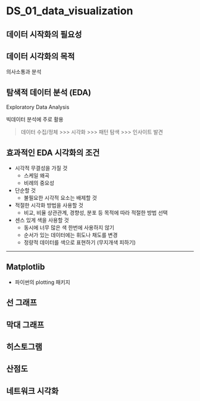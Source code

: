 # DS_01_data_visualization

## 데이터 시작화의 필요성



## 데이터 시각화의 목적

의사소통과 분석



## 탐색적 데이터 분석 (EDA)

Exploratory Data Analysis

빅데이터 분석에 주로 활용

> 데이터 수집/정체 >>> 시각화 >>> 패턴 탐색 >>> 인사이트 발견



## 효과적인 EDA 시각화의 조건

- 시각적 무결성을 가질 것
  - 스케일 왜곡
  - 비례의 중요성
- 단순할 것
  - 불필요한 시각적 요소는 배제할 것
- 적절한 시각화 방법을 사용할 것
  - 비교, 비율 상관관계, 경향성, 분포 등 목적에 따라 적절한 방법 선택
- 센스 있게 색을 사용할 것
  - 동시에 너무 많은 색 한번에 사용하지 않기
  - 순서가 있는 데이터에는 휘도나 채도를 변경
  - 정량적 데이터를 색으로 표현하기 (무지개색 피하기)



---

## Matplotlib

- 파이썬의 plotting 패키지



## 선 그래프

## 막대 그래프

## 히스토그램

## 산점도

## 네트워크 시각화

